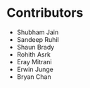 # Contributors

- Shubham Jain
- Sandeep Ruhil
- Shaun Brady
- Rohith Asrk
- Eray Mitrani
- Erwin Junge
- Bryan Chan
